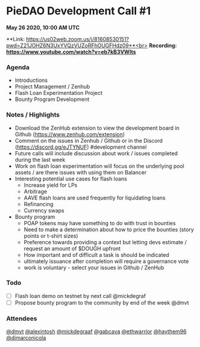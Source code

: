 # PieDAO Development Call \#1

**May 26 2020, 10:00 AM UTC**

**Link: https://us02web.zoom.us/j/81608530151?pwd=Z21JOHZ6N3UxYVQzVUZoRFhOUGFHdz09**<br>
**Recording: https://www.youtube.com/watch?v=eb7kB3VWIts**

### Agenda

* Introductions
* Project Management / Zenhub
* Flash Loan Experimentation Project
* Bounty Program Development

### Notes / Highlights

* Download the ZenHub extension to view the development board in Github (https://www.zenhub.com/extension)
* Comment on the issues in Zenhub / Github or in the Discord (https://discord.gg/eJTYNUF) #development channel
* Future calls will include discussion about work / issues completed during the last week
* Work on flash loan experimentation will focus on the underlying pool assets / are there issues with using them on Balancer
* Interesting potential use cases for flash loans
  * Increase yield for LPs
  * Arbitrage
  * AAVE flash loans are used frequently for liquidating loans
  * Refinancing
  * Currency swaps
* Bounty program
  * POAP tokens may have something to do with trust in bounties
  * Need to make a determination about how to price the bounties (story points or t-shirt sizes)
  * Preference towards providing a context but letting devs estimate / request an amount of $DOUGH upfront
  * How important and of difficult a task is should be indicated
  * ultimately issuance after completion will require a governance vote
  * work is voluntary - select your issues in Github / ZenHub

### Todo

- [ ] Flash loan demo on testnet by next call @mickdegraf
- [ ] Propose bounty program to the community by end of the week @dmvt

### Attendees

[@dmvt](https://github.com/dmvt) [@alexintosh](https://github.com/alexintosh) [@mickdegraaf](https://github.com/mickdegraaf) [@gabcava](https://github.com/gabcava) [@ethwarrior](https://github.com/ethwarrior) [@haythem96](https://github.com/haythem96) [@dimarconicola](https://github.com/dimarconicola)
